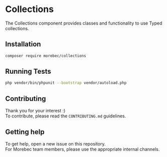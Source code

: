# Collections
The Collections component provides classes and functionality to use Typed collections.

## Installation
```bash
composer require morebec/collections
```

## Running Tests
```bash
php vendor/bin/phpunit --bootstrap vendor/autoload.php
```

## Contributing
Thank you for your interest :)  
To contribute, please read the `CONTRIBUTING.md` guidelines.

## Getting help
To get help, open a new issue on this repository.  
For Morebec team members, please use the appropriate internal channels.